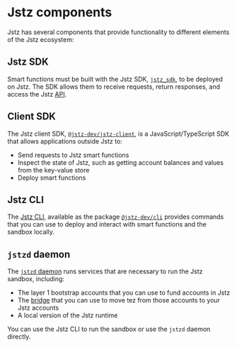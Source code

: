 # Jstz components

Jstz has several components that provide functionality to different elements of the Jstz ecosystem:

## Jstz SDK

Smart functions must be built with the Jstz SDK, [`jstz_sdk`](https://www.npmjs.com/package/jstz_sdk), to be deployed on Jstz.
The SDK allows them to receive requests, return responses, and access the Jstz [API](/api/).

## Client SDK

The Jstz client SDK, [`@jstz-dev/jstz-client`](https://www.npmjs.com/package/@jstz-dev/jstz-client), is a JavaScript/TypeScript SDK that allows applications outside Jstz to:

- Send requests to Jstz smart functions
- Inspect the state of Jstz, such as getting account balances and values from the key-value store
- Deploy smart functions

## Jstz CLI

The [Jstz CLI](/cli), available as the package [`@jstz-dev/cli`](https://www.npmjs.com/package/@jstz-dev/cli) provides commands that you can use to deploy and interact with smart functions and the sandbox locally.

## `jstzd` daemon

The [`jstzd` daemon](/jstzd) runs services that are necessary to run the Jstz sandbox, including:

- The layer 1 bootstrap accounts that you can use to fund accounts in Jstz
- The [bridge](/architecture/bridge) that you can use to move tez from those accounts to your Jstz accounts
- A local version of the Jstz runtime

You can use the Jstz CLI to run the sandbox or use the `jstzd` daemon directly.
